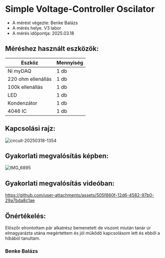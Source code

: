 # Simple Voltage-Controller Oscilator

- A mérést végezte: Benke Balázs
- A mérés helye. V3 labor
- A mérés időpontja: 2025.03.18

## Méréshez használt eszközök:

| Eszköz               | Mennyiség  |
|----------------------|------------|
| Ni myDAQ             | 1 db       |
| 220 ohm ellenállás   | 1 db       |
| 100k ellenállás      | 1 db       |
| LED                  | 1 db       |
| Kondenzátor          | 1 db       |
| 4046 IC              | 1 db       |

## Kapcsolási rajz:
![circuit-20250318-1354](https://github.com/user-attachments/assets/dae46804-8203-459e-a966-ae218ab97393)

## Gyakorlati megvalósítás képben:
![IMG_6895](https://github.com/user-attachments/assets/32ff37d7-d522-490c-87c7-0110edff1848)

## Gyakorlati megvalósítás videóban:
https://github.com/user-attachments/assets/505f860f-12d6-4582-97b0-29a7bda8c1ae

## Önértékelés:
Elöszőr elrontottam pár alkatrész bemenetett de viszont miután tanár úr elmagyarázta utána megértettem és jól mükődö kapcsolásom lett és ebből a hibából tanultam.


### Benke Balázs

